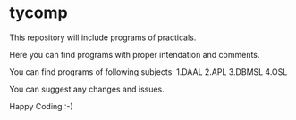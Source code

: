 # tycomp
This repository will include programs of practicals.

Here you can find programs with proper intendation and comments.

You can find programs of following subjects:
  1.DAAL
  2.APL
  3.DBMSL
  4.OSL

You can suggest any changes and issues.

Happy Coding :-)
